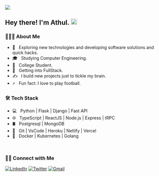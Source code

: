 ![](https://raw.githubusercontent.com/halfrost/halfrost/master/icons/header_.png)
<h2> Hey there! I'm Athul. <img width="20" height="20" src="https://raw.githubusercontent.com/iampavangandhi/iampavangandhi/master/gifs/Hi.gif"></h2>
<!-- <p align="left"> <img src="https://komarev.com/ghpvc/?username=Athul0491&label=Profile%20views&color=0e75b6&style=flat" alt="a-ma-n" /> </p> -->
<h3> 👨🏻‍💻 About Me </h3>

- 🤔 &nbsp; Exploring new technologies and developing software solutions and quick hacks.
- 🎓 &nbsp; Studying Computer Engineering.
- 💼 &nbsp; College Student.
- 🌱 &nbsp; Getting into FullStack.
- ✍️ &nbsp; I build new projects just to tickle my brain.
- ⚡ &nbsp; Fun fact: I love to play football.

<h3>🛠 Tech Stack</h3>

- 💻 &nbsp; Python | Flask | Django | Fast API
- 🌐 &nbsp; TypeScript | ReactJS | Node.js | Express | tRPC
- 🛢 &nbsp; Postgresql | MongoDB
- 🔧 &nbsp; Git | VsCode | Heroku | Netlify | Vercel
- 🐳 &nbsp; Docker | Kubernetes | Golang

<br/>
<!--<img src="https://github-readme-stats.vercel.app/api?username=Athul0491&theme=radical&show_icons=true&hide=Jupyter%20Notebook" display=block width=50% height=auto alt="1">-->
<h3> 🤝🏻 Connect with Me </h3> 

<p >
<a href="https://www.linkedin.com/in/athul-tulasidasan-4901/"><img alt="LinkedIn" src="https://img.shields.io/badge/LinkedIn-Athul%20Tulasidasan-blue?style=flat-square&logo=linkedin"></a>
<a href="https://twitter.com/Athul0491"><img alt="Twitter" src="https://img.shields.io/badge/Twitter-Athul%20Tulasidasan-blue?style=flat-square&logo=twitter"></a>
<a href="mailto:athulrthulasidasan@gmail.com"><img alt="Gmail" src="https://img.shields.io/badge/Gmail-Athul%20Tulasidasan-blue?style=flat-square&logo=Gmail"></a>

</p>

<!--START_SECTION:activity-->

